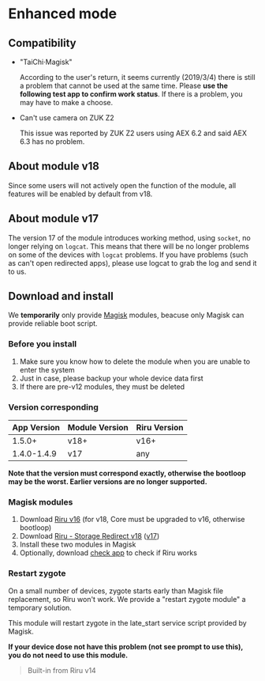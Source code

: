# Enhanced mode

## Compatibility

* "TaiChi·Magisk"

  According to the user's return, it seems currently (2019/3/4) there is still a problem that cannot be used at the same time. Please **use the following test app to confirm work status**. If there is a problem, you may have to make a choose.

* Can't use camera on ZUK Z2

  This issue was reported by ZUK Z2 users using AEX 6.2 and said AEX 6.3 has no problem.

## About module v18

Since some users will not actively open the function of the module, all features will be enabled by default from v18.

## About module v17 

The version 17 of the module introduces working method, using `socket`, no longer relying on `logcat`. This means that there will be no longer problems on some of the devices with `logcat` problems. If you have problems (such as can't open redirected apps), please use logcat to grab the log and send it to us.

## Download and install

We **temporarily** only provide [Magisk](https://forum.xda-developers.com/apps/magisk/official-magisk-v7-universal-systemless-t3473445) modules, beacuse only Magisk can provide reliable boot script.

### Before you install

1. Make sure you know how to delete the module when you are unable to enter the system
2. Just in case, please backup your whole device data first
3. If there are pre-v12 modules, they must be deleted

### Version corresponding

| App Version | Module Version | Riru Version |
| ----------- | -------------- | ------------ |
| 1.5.0+      | v18+           | v16+         |
| 1.4.0-1.4.9 | v17            | any          |

**Note that the version must correspond exactly, otherwise the bootloop may be the worst. Earlier versions are no longer supported.**

### Magisk modules

1. Download [Riru v16](https://github.com/RikkaApps/Riru/releases/download/v16/magisk-riru-core-v16.zip) (for v18, Core must be upgraded to v16, otherwise bootloop)
2. Download [Riru - Storage Redirect v18](https://github.com/RikkaApps/StorageRedirect-assets/releases/download/assets/magisk-riru-storage-redirect-v18.zip) ([v17](https://github.com/RikkaApps/StorageRedirect-assets/releases/download/assets/magisk-riru-storage-redirect-v17.zip))
3. Install these two modules in Magisk
4. Optionally, download [check app](https://github.com/RikkaApps/Riru/releases/download/v15/app-release.apk) to check if Riru works

### Restart zygote

On a small number of devices, zygote starts early than Magisk file replacement, so Riru won't work. We provide a "restart zygote module" a temporary solution.

This module will restart zygote in the late_start service script provided by Magisk.

**If your device dose not have this problem (not see prompt to use this), you do not need to use this module.**

> Built-in from Riru v14